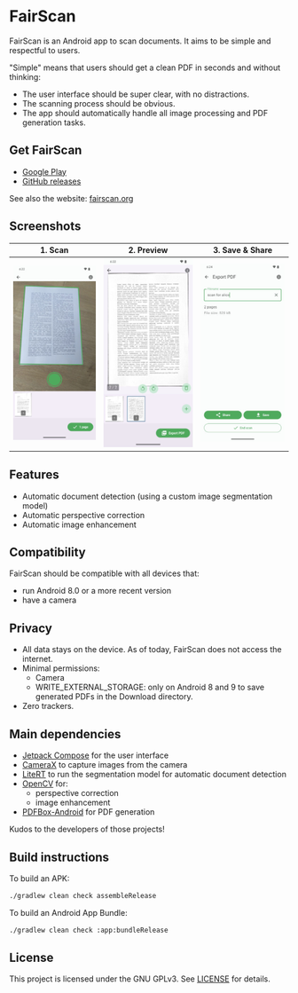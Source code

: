 # FairScan

FairScan is an Android app to scan documents. It aims to be simple and respectful to users.

"Simple" means that users should get a clean PDF in seconds and without thinking:
- The user interface should be super clear, with no distractions.
- The scanning process should be obvious.
- The app should automatically handle all image processing and PDF generation tasks.

## Get FairScan
- [Google Play](https://play.google.com/store/apps/details?id=org.fairscan.app)
- [GitHub releases](https://github.com/pynicolas/FairScan/releases)

See also the website: [fairscan.org](https://fairscan.org)

## Screenshots
| 1. Scan                                           | 2. Preview                                        | 3. Save & Share                                   |
|---------------------------------------------------|---------------------------------------------------|---------------------------------------------------|
| ![](metadata/en-US/images/phoneScreenshots/1.jpg) | ![](metadata/en-US/images/phoneScreenshots/2.jpg) | ![](metadata/en-US/images/phoneScreenshots/3.jpg) |

## Features

- Automatic document detection (using a custom image segmentation model)
- Automatic perspective correction
- Automatic image enhancement

## Compatibility

FairScan should be compatible with all devices that:
- run Android 8.0 or a more recent version
- have a camera

## Privacy

- All data stays on the device. As of today, FairScan does not access the internet.
- Minimal permissions:
  - Camera
  - WRITE_EXTERNAL_STORAGE: only on Android 8 and 9 to save generated PDFs in the Download directory.
- Zero trackers.

## Main dependencies

- [Jetpack Compose](https://developer.android.com/compose) for the user interface
- [CameraX](https://developer.android.com/media/camera/camerax) to capture images from the camera
- [LiteRT](https://ai.google.dev/edge/litert) to run the segmentation model for automatic document detection
- [OpenCV](https://opencv.org/) for:
  - perspective correction
  - image enhancement
- [PDFBox-Android](https://github.com/TomRoush/PdfBox-Android) for PDF generation

Kudos to the developers of those projects!

## Build instructions

To build an APK:
```bash
./gradlew clean check assembleRelease
```

To build an Android App Bundle:
```bash
./gradlew clean check :app:bundleRelease
```

## License
This project is licensed under the GNU GPLv3. See [LICENSE](LICENSE) for details.
